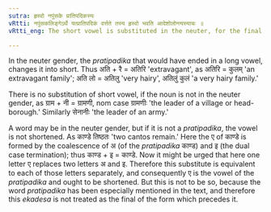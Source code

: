 ```yaml
---
sutra: हृस्वो नपुंसके प्रातिपदिकस्यः
vRtti: नपुंसकलिङ्गेऽर्थे यत्प्रातिपदिकं वर्त्तते तस्य हृस्वो भवति आदेशोलोन्त्यस्याचः ॥
vRtti_eng: The short vowel is substituted in the neuter, for the final vowel, of a _pratipadika_.

---
```

In the neuter gender, the _pratipadika_ that would have ended in a long vowel, changes it into short. Thus अति + रै = अतिरि 'extravagant', as अतिरि = कुलम् 'an extravagant family'; अति लो = अतिलु 'very hairy', अतिलुं कुलं 'a very hairy family.'

There is no substitution of short vowel, if the noun is not in the neuter gender, as ग्राम + नी = ग्रामणी, nom case ग्रामणीः 'the leader of a village or head-borough.' Similarly सेनानीः 'the leader of an army.'

A word may be in the neuter gender, but if it is not a _pratipadika_, the vowel is not shortened. As काण्डे तिष्ठतः 'two cantos remain.' Here the ए of काण्डे is formed by the coalescence of अ (of the _pratipadika_ काण्ड) and इ (the dual case termination); thus काण्ड + इ = काण्डे. Now it might be urged that here one letter ए replaces two letters अ and इ. Therefore this substitute is equivalent to each of those letters separately, and consequently ए is the vowel of the _pratipadika_ and ought to be shortened. But this is not to be so, because the word _pratipadika_ has been especially mentioned in the text, and therefore this _ekadesa_ is not treated as the final of the form which precedes it.